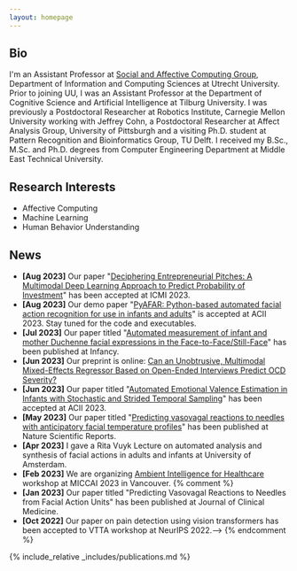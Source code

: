 ```yaml
---
layout: homepage
---
```


## Bio

I'm an Assistant Professor at [Social and Affective Computing Group](https://www.uu.nl/en/research/interaction/social-and-affective-computing), Department of Information and Computing Sciences at Utrecht University. Prior to joining UU, I was an Assistant Professor at the Department of Cognitive Science and Artificial Intelligence at Tilburg University. I was previously a Postdoctoral Researcher at Robotics Institute, Carnegie Mellon University working with Jeffrey Cohn, a Postdoctoral Researcher at Affect Analysis Group, University of Pittsburgh and a visiting Ph.D. student at Pattern Recognition and Bioinformatics Group, TU Delft. I received my B.Sc., M.Sc. and Ph.D. degrees from Computer Engineering Department at Middle East Technical University.

## Research Interests

- Affective Computing
- Machine Learning
- Human Behavior Understanding

<!--## [Publications](./another-page.md)-->

## News
- **[Aug 2023]** Our paper "[Deciphering Entrepreneurial Pitches: A Multimodal Deep Learning Approach to Predict Probability of Investment](assets/papers/ICMI_2023_deciphering.pdf)" has been accepted at ICMI 2023.
- **[Aug 2023]** Our demo paper "[PyAFAR: Python-based automated facial action recognition for use in infants and adults](https://www.jeffcohn.net/wp-content/uploads/2023/08/ACII_2023_paper_242-2.pdf)" is accepted at ACII 2023. Stay tuned for the code and executables.
- **[Jul 2023]** Our paper titled "[Automated measurement of infant and mother Duchenne facial expressions in the Face-to-Face/Still-Face](https://local.psy.miami.edu/faculty/dmessinger/c_c/rsrcs/rdgs/emot/Infancy-2023-Ahn-AutomatedmeasurementofinfantandmotherDuchennefacialexpressionsintheFace%E2%80%90to%E2%80%90Face.pdf)" has been published at Infancy.
- **[Jun 2023]** Our preprint is online: [Can an Unobtrusive, Multimodal Mixed-Effects Regressor Based on Open-Ended Interviews Predict OCD Severity?](https://www.techrxiv.org/articles/preprint/Can_an_Unobtrusive_Multimodal_Mixed-Effects_Regressor_Based_on_Open-Ended_Interviews_Predict_OCD_Severity_/23256119)
- **[Jun 2023]** Our paper titled "[Automated Emotional Valence Estimation in Infants with Stochastic and Strided Temporal Sampling](assets/papers/ACII_2023_paper_89.pdf)" has been accepted at ACII 2023.
- **[May 2023]** Our paper titled "[Predicting vasovagal reactions to needles with anticipatory facial temperature profiles](https://www.nature.com/articles/s41598-023-36207-z)" has been published at Nature Scientific Reports.
- **[Apr 2023]** I gave a Rita Vuyk Lecture on automated analysis and synthesis of facial actions in adults and infants at University of Amsterdam.
- **[Feb 2023]** We are organizing [Ambient Intelligence for Healthcare](https://ami4hc.stanford.edu/) workshop at MICCAI 2023 in Vancouver.
{% comment %} 
- **[Jan 2023]** Our paper titled "Predicting Vasovagal Reactions to Needles from Facial Action Units" has been published at Journal of Clinical Medicine.
- **[Oct 2022]** Our paper on pain detection using vision transformers has been accepted to VTTA workshop at NeurIPS 2022.-->
{% endcomment %}

{% include_relative _includes/publications.md %}
